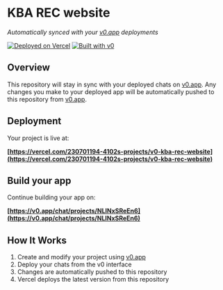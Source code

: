 # KBA REC website

*Automatically synced with your [v0.app](https://v0.app) deployments*

[![Deployed on Vercel](https://img.shields.io/badge/Deployed%20on-Vercel-black?style=for-the-badge&logo=vercel)](https://vercel.com/230701194-4102s-projects/v0-kba-rec-website)
[![Built with v0](https://img.shields.io/badge/Built%20with-v0.app-black?style=for-the-badge)](https://v0.app/chat/projects/NLINxSReEn6)

## Overview

This repository will stay in sync with your deployed chats on [v0.app](https://v0.app).
Any changes you make to your deployed app will be automatically pushed to this repository from [v0.app](https://v0.app).

## Deployment

Your project is live at:

**[https://vercel.com/230701194-4102s-projects/v0-kba-rec-website](https://vercel.com/230701194-4102s-projects/v0-kba-rec-website)**

## Build your app

Continue building your app on:

**[https://v0.app/chat/projects/NLINxSReEn6](https://v0.app/chat/projects/NLINxSReEn6)**

## How It Works

1. Create and modify your project using [v0.app](https://v0.app)
2. Deploy your chats from the v0 interface
3. Changes are automatically pushed to this repository
4. Vercel deploys the latest version from this repository